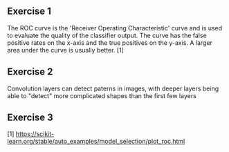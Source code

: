 ## Exercise 1
The ROC curve is the 'Receiver Operating Characteristic' curve and is used to evaluate the quality of the classifier output.
The curve has the false positive rates on the x-axis and the true positives on the y-axis. 
A larger area under the curve is usually better. [1] 
## Exercise 2
Convolution layers can detect paterns in images, with deeper layers being able to "detect" more complicated shapes than the first few layers

## Exercise 3

[1] https://scikit-learn.org/stable/auto_examples/model_selection/plot_roc.html 
